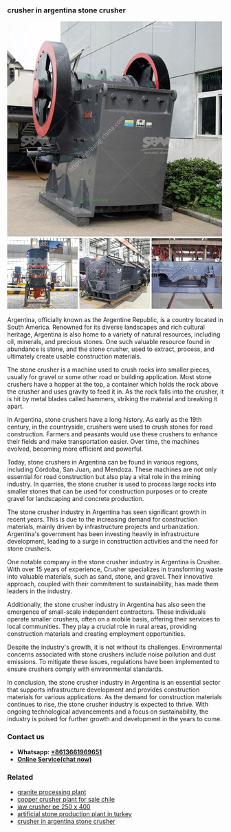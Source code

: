 <h3>crusher in argentina stone crusher</h3><img src='1708332712.jpg' alt=''><p>Argentina, officially known as the Argentine Republic, is a country located in South America. Renowned for its diverse landscapes and rich cultural heritage, Argentina is also home to a variety of natural resources, including oil, minerals, and precious stones. One such valuable resource found in abundance is stone, and the stone crusher, used to extract, process, and ultimately create usable construction materials.</p><p>The stone crusher is a machine used to crush rocks into smaller pieces, usually for gravel or some other road or building application. Most stone crushers have a hopper at the top, a container which holds the rock above the crusher and uses gravity to feed it in. As the rock falls into the crusher, it is hit by metal blades called hammers, striking the material and breaking it apart.</p><p>In Argentina, stone crushers have a long history. As early as the 19th century, in the countryside, crushers were used to crush stones for road construction. Farmers and peasants would use these crushers to enhance their fields and make transportation easier. Over time, the machines evolved, becoming more efficient and powerful.</p><p>Today, stone crushers in Argentina can be found in various regions, including Córdoba, San Juan, and Mendoza. These machines are not only essential for road construction but also play a vital role in the mining industry. In quarries, the stone crusher is used to process large rocks into smaller stones that can be used for construction purposes or to create gravel for landscaping and concrete production.</p><p>The stone crusher industry in Argentina has seen significant growth in recent years. This is due to the increasing demand for construction materials, mainly driven by infrastructure projects and urbanization. Argentina's government has been investing heavily in infrastructure development, leading to a surge in construction activities and the need for stone crushers.</p><p>One notable company in the stone crusher industry in Argentina is Crusher. With over 15 years of experience, Crusher specializes in transforming waste into valuable materials, such as sand, stone, and gravel. Their innovative approach, coupled with their commitment to sustainability, has made them leaders in the industry.</p><p>Additionally, the stone crusher industry in Argentina has also seen the emergence of small-scale independent contractors. These individuals operate smaller crushers, often on a mobile basis, offering their services to local communities. They play a crucial role in rural areas, providing construction materials and creating employment opportunities.</p><p>Despite the industry's growth, it is not without its challenges. Environmental concerns associated with stone crushers include noise pollution and dust emissions. To mitigate these issues, regulations have been implemented to ensure crushers comply with environmental standards.</p><p>In conclusion, the stone crusher industry in Argentina is an essential sector that supports infrastructure development and provides construction materials for various applications. As the demand for construction materials continues to rise, the stone crusher industry is expected to thrive. With ongoing technological advancements and a focus on sustainability, the industry is poised for further growth and development in the years to come.</p><h3>Contact us</h3><ul><li><strong>Whatsapp:&nbsp;<a href="https://wa.me/8613661969651">+8613661969651</a></strong></li><li><a href="https://swt.shibang-china.com/?git&amp;zhl&amp;crusher in argentina stone crusher"><strong>Online Service(chat now)</strong></a></li></ul><h3>Related</h3><ul><li><a href='granite processing plant.md'>granite processing plant</a></li><li><a href='copper crusher plant for sale chile.md'>copper crusher plant for sale chile</a></li><li><a href='jaw crusher pe 250 x 400.md'>jaw crusher pe 250 x 400</a></li><li><a href='artificial stone production plant in turkey.md'>artificial stone production plant in turkey</a></li><li><a href='crusher in argentina stone crusher.md'>crusher in argentina stone crusher</a></li></ul>
